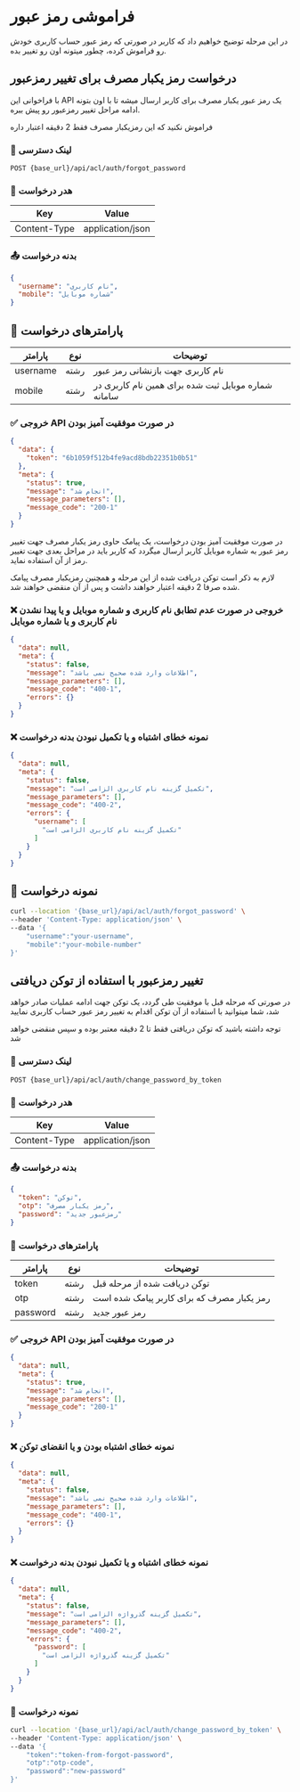 # فراموشی رمز عبور

در این مرحله توضیح خواهیم داد که کاربر در صورتی که رمز عبور حساب کاربری خودش رو فراموش کرده، چطور میتونه اون رو تغییر
بده.

## درخواست رمز یکبار مصرف برای تغییر رمزعبور

با فراخوانی این API یک رمز عبور یکبار مصرف برای کاربر ارسال میشه تا با اون بتونه ادامه مراحل تغییر رمزعبور رو پیش ببره.

فراموش نکنید که این رمزیکبار مصرف فقط 2 دقیقه اعتبار داره

### 📍 لینک دسترسی

```
POST {base_url}/api/acl/auth/forgot_password
```

### 🧾 هدر درخواست

| Key          | Value            |
|--------------|------------------|
| Content-Type | application/json |

### 📤 بدنه درخواست

```json
{
  "username": "نام کاربری",
  "mobile": "شماره موبایل"
}
```

## 📝 پارامترهای درخواست

| پارامتر  | نوع  | توضیحات                                             |
|----------|------|-----------------------------------------------------|
| username | رشته | نام کاربری جهت بازنشانی رمز عبور                    |
| mobile   | رشته | شماره موبایل ثبت شده برای همین نام کاربری در سامانه |

### ✅ خروجی API در صورت موفقیت آمیز بودن

```json
{
  "data": {
    "token": "6b1059f512b4fe9acd8bdb22351b0b51"
  },
  "meta": {
    "status": true,
    "message": "انجام شد",
    "message_parameters": [],
    "message_code": "200-1"
  }
}
```

در صورت موفقیت آمیز بودن درخواست، یک پیامک حاوی رمز یکبار مصرف جهت تغییر رمز عبور به شماره موبایل کاربر ارسال میگردد که
کاربر باید در مراحل بعدی جهت تغییر رمز از آن استفاده نماید.

لازم به ذکر است توکن دریافت شده از این مرحله و همچنین رمزیکبار مصرف پیامک شده صرفا 2 دقیقه اعتبار خواهند داشت و پس از آن
منقضی خواهند شد.

### ❌ خروجی در صورت عدم تطابق نام کاربری و شماره موبایل و یا پیدا نشدن نام کاربری و یا شماره موبایل

```json
{
  "data": null,
  "meta": {
    "status": false,
    "message": "اطلاعات وارد شده صحیح نمی باشد",
    "message_parameters": [],
    "message_code": "400-1",
    "errors": {}
  }
}
```

### ❌ نمونه خطای اشتباه و یا تکمیل نبودن بدنه درخواست

```json
{
  "data": null,
  "meta": {
    "status": false,
    "message": "تکمیل گزینه نام کاربری الزامی است",
    "message_parameters": [],
    "message_code": "400-2",
    "errors": {
      "username": [
        "تکمیل گزینه نام کاربری الزامی است"
      ]
    }
  }
}
```

## 🧪 نمونه درخواست

```bash
curl --location '{base_url}/api/acl/auth/forgot_password' \
--header 'Content-Type: application/json' \
--data '{
    "username":"your-username",
    "mobile":"your-mobile-number"
}'
```

## تغییر رمزعبور با استفاده از توکن دریافتی

در صورتی که مرحله قبل با موفقیت طی گردد، یک توکن جهت ادامه عملیات صادر خواهد شد، شما میتوانید با استفاده از آن توکن
اقدام به تغییر رمز عبور حساب کاربری نمایید

توجه داشته باشید که توکن دریافتی فقط تا 2 دقیقه معتبر بوده و سپس منقضی خواهد شد

### 📍 لینک دسترسی

```
POST {base_url}/api/acl/auth/change_password_by_token
```

### 🧾 هدر درخواست

| Key          | Value            |
|--------------|------------------|
| Content-Type | application/json |

### 📤 بدنه درخواست

```json
{
  "token": "توکن",
  "otp": "رمز یکبار مصرف",
  "password": "رمزعبور جدید"
}
```

### 📝 پارامترهای درخواست

| پارامتر  | نوع  | توضیحات                                    |
|----------|------|--------------------------------------------|
| token    | رشته | توکن دریافت شده از مرحله قبل               |
| otp      | رشته | رمز یکبار مصرف که برای کاربر پیامک شده است |
| password | رشته | رمز عبور جدید                              |

### ✅ خروجی API در صورت موفقیت آمیز بودن

```json
{
  "data": null,
  "meta": {
    "status": true,
    "message": "انجام شد",
    "message_parameters": [],
    "message_code": "200-1"
  }
}
```

### ❌ نمونه خطای اشتباه بودن و یا انقضای توکن

```json
{
  "data": null,
  "meta": {
    "status": false,
    "message": "اطلاعات وارد شده صحیح نمی باشد",
    "message_parameters": [],
    "message_code": "400-1",
    "errors": {}
  }
}
```

### ❌ نمونه خطای اشتباه و یا تکمیل نبودن بدنه درخواست

```json
{
  "data": null,
  "meta": {
    "status": false,
    "message": "تکمیل گزینه گذرواژه الزامی است",
    "message_parameters": [],
    "message_code": "400-2",
    "errors": {
      "password": [
        "تکمیل گزینه گذرواژه الزامی است"
      ]
    }
  }
}
```

### 🧪 نمونه درخواست

```bash
curl --location '{base_url}/api/acl/auth/change_password_by_token' \
--header 'Content-Type: application/json' \
--data '{
    "token":"token-from-forgot-password",
    "otp":"otp-code",
    "password":"new-password"
}'
```
